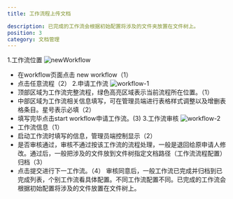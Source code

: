 ```yaml
---
title: 工作流程上传文档

description: 已完成的工作流会根据初始配置将涉及的文件夹放置在文件树上。
position: 3
category: 文档管理
---
```



1.工作流位置
  ![newWorkflow](/newWorkflow.png)
  - 在workflow页面点击 new workflow（1）
  - 点击任意流程（2）
2.申请工作流
  ![workflow-1](/workflow-1.png)
  - 顶部区域为工作流完整流程，绿色高亮区域表示当前流程所在位置。（1）
  - 中部区域为工作流相关信息填写，可在管理员端进行表格样式调整以及增删表格条目。星号表示必填（2）
  - 填写完毕点击start workflow申请工作流。(3)
3.工作流审核
  ![workflow-2](/workflow-2.png)
  - 工作流信息（1）
  - 启动工作流时填写的信息，管理员端控制显示（2）
  - 是否审核通过，审核不通过按该工作流的流程处理，一般是退回给原申请人修改。通过后，一般把涉及的文件放到文件树指定文档路径（工作流流程配置）归档（3）
  - 点击提交进行下一工作流。（4）
审核同意后，一般工作流已完成并归档到已完成列表，个别工作流看具体配置。不同工作流配置不同。已完成的工作流会根据初始配置将涉及的文件放置在文件树上。

